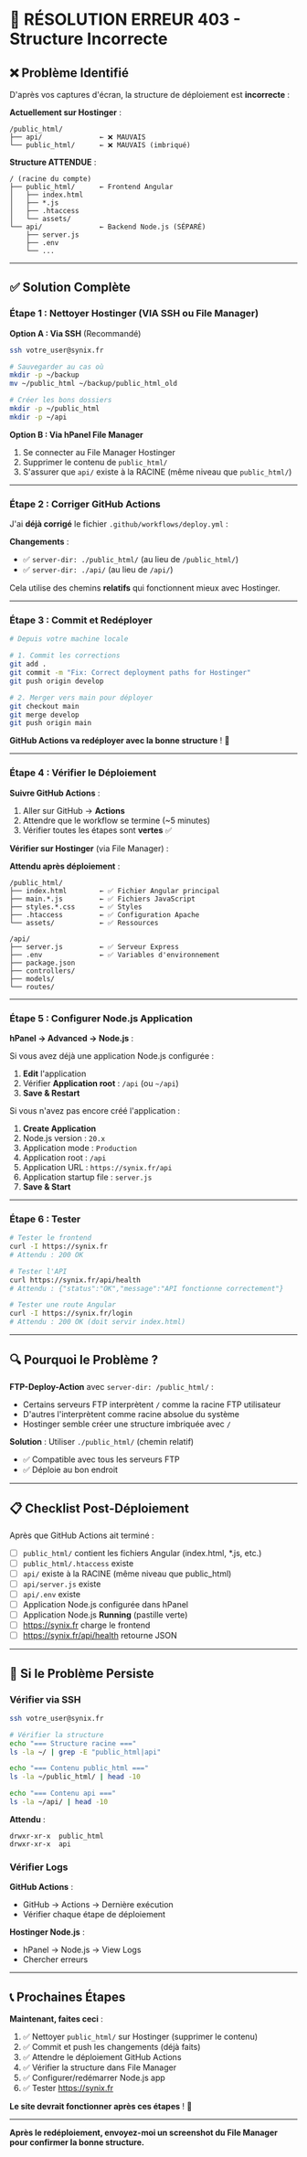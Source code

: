 # 🔧 RÉSOLUTION ERREUR 403 - Structure Incorrecte

## ❌ Problème Identifié

D'après vos captures d'écran, la structure de déploiement est **incorrecte** :

**Actuellement sur Hostinger** :
```
/public_html/
├── api/              ← ❌ MAUVAIS
└── public_html/      ← ❌ MAUVAIS (imbriqué)
```

**Structure ATTENDUE** :
```
/ (racine du compte)
├── public_html/      ← Frontend Angular
│   ├── index.html
│   ├── *.js
│   ├── .htaccess
│   └── assets/
└── api/              ← Backend Node.js (SÉPARÉ)
    ├── server.js
    ├── .env
    └── ...
```

---

## ✅ Solution Complète

### Étape 1 : Nettoyer Hostinger (VIA SSH ou File Manager)

**Option A : Via SSH** (Recommandé)
```bash
ssh votre_user@synix.fr

# Sauvegarder au cas où
mkdir -p ~/backup
mv ~/public_html ~/backup/public_html_old

# Créer les bons dossiers
mkdir -p ~/public_html
mkdir -p ~/api
```

**Option B : Via hPanel File Manager**
1. Se connecter au File Manager Hostinger
2. Supprimer le contenu de `public_html/`
3. S'assurer que `api/` existe à la RACINE (même niveau que `public_html/`)

---

### Étape 2 : Corriger GitHub Actions

J'ai **déjà corrigé** le fichier `.github/workflows/deploy.yml` :

**Changements** :
- ✅ `server-dir: ./public_html/` (au lieu de `/public_html/`)
- ✅ `server-dir: ./api/` (au lieu de `/api/`)

Cela utilise des chemins **relatifs** qui fonctionnent mieux avec Hostinger.

---

### Étape 3 : Commit et Redéployer

```bash
# Depuis votre machine locale

# 1. Commit les corrections
git add .
git commit -m "Fix: Correct deployment paths for Hostinger"
git push origin develop

# 2. Merger vers main pour déployer
git checkout main
git merge develop
git push origin main
```

**GitHub Actions va redéployer avec la bonne structure** ! 🚀

---

### Étape 4 : Vérifier le Déploiement

**Suivre GitHub Actions** :
1. Aller sur GitHub → **Actions**
2. Attendre que le workflow se termine (~5 minutes)
3. Vérifier toutes les étapes sont **vertes** ✅

**Vérifier sur Hostinger** (via File Manager) :

**Attendu après déploiement** :
```
/public_html/
├── index.html        ← ✅ Fichier Angular principal
├── main.*.js         ← ✅ Fichiers JavaScript
├── styles.*.css      ← ✅ Styles
├── .htaccess         ← ✅ Configuration Apache
└── assets/           ← ✅ Ressources

/api/
├── server.js         ← ✅ Serveur Express
├── .env              ← ✅ Variables d'environnement
├── package.json
├── controllers/
├── models/
└── routes/
```

---

### Étape 5 : Configurer Node.js Application

**hPanel → Advanced → Node.js** :

Si vous avez déjà une application Node.js configurée :
1. **Edit** l'application
2. Vérifier **Application root** : `/api` (ou `~/api`)
3. **Save & Restart**

Si vous n'avez pas encore créé l'application :
1. **Create Application**
2. Node.js version : `20.x`
3. Application mode : `Production`
4. Application root : `/api`
5. Application URL : `https://synix.fr/api`
6. Application startup file : `server.js`
7. **Save & Start**

---

### Étape 6 : Tester

```bash
# Tester le frontend
curl -I https://synix.fr
# Attendu : 200 OK

# Tester l'API
curl https://synix.fr/api/health
# Attendu : {"status":"OK","message":"API fonctionne correctement"}

# Tester une route Angular
curl -I https://synix.fr/login
# Attendu : 200 OK (doit servir index.html)
```

---

## 🔍 Pourquoi le Problème ?

**FTP-Deploy-Action** avec `server-dir: /public_html/` :
- Certains serveurs FTP interprètent `/` comme la racine FTP utilisateur
- D'autres l'interprètent comme racine absolue du système
- Hostinger semble créer une structure imbriquée avec `/`

**Solution** : Utiliser `./public_html/` (chemin relatif)
- ✅ Compatible avec tous les serveurs FTP
- ✅ Déploie au bon endroit

---

## 📋 Checklist Post-Déploiement

Après que GitHub Actions ait terminé :

- [ ] `public_html/` contient les fichiers Angular (index.html, *.js, etc.)
- [ ] `public_html/.htaccess` existe
- [ ] `api/` existe à la RACINE (même niveau que public_html)
- [ ] `api/server.js` existe
- [ ] `api/.env` existe
- [ ] Application Node.js configurée dans hPanel
- [ ] Application Node.js **Running** (pastille verte)
- [ ] https://synix.fr charge le frontend
- [ ] https://synix.fr/api/health retourne JSON

---

## 🐛 Si le Problème Persiste

### Vérifier via SSH

```bash
ssh votre_user@synix.fr

# Vérifier la structure
echo "=== Structure racine ==="
ls -la ~/ | grep -E "public_html|api"

echo "=== Contenu public_html ==="
ls -la ~/public_html/ | head -10

echo "=== Contenu api ==="
ls -la ~/api/ | head -10
```

**Attendu** :
```
drwxr-xr-x  public_html
drwxr-xr-x  api
```

### Vérifier Logs

**GitHub Actions** :
- GitHub → Actions → Dernière exécution
- Vérifier chaque étape de déploiement

**Hostinger Node.js** :
- hPanel → Node.js → View Logs
- Chercher erreurs

---

## 📞 Prochaines Étapes

**Maintenant, faites ceci** :

1. ✅ Nettoyer `public_html/` sur Hostinger (supprimer le contenu)
2. ✅ Commit et push les changements (déjà faits)
3. ✅ Attendre le déploiement GitHub Actions
4. ✅ Vérifier la structure dans File Manager
5. ✅ Configurer/redémarrer Node.js app
6. ✅ Tester https://synix.fr

**Le site devrait fonctionner après ces étapes** ! 🎉

---

**Après le redéploiement, envoyez-moi un screenshot du File Manager pour confirmer la bonne structure.**
